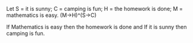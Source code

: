Let S = it is sunny; C = camping is fun; H = the homework is done; M = mathematics is easy.
(M->H)^(S->C)

If Mathematics is easy then the homework is done and If it is sunny then camping is fun.


